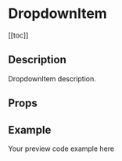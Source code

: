 <script setup>
import { ref } from 'vue';
import component from './index.vue'

</script>

# DropdownItem

[[toc]]

## Description

DropdownItem description.

## Props

<props-parser :props="component.props" />

## Example

<code-example>
<p>Your preview code example here</p>
<template v-slot:html>

```html
Your HTML code example here
```

</template>

<template v-slot:js>

```js
Your JS code example here
```

</template>
</code-example>
